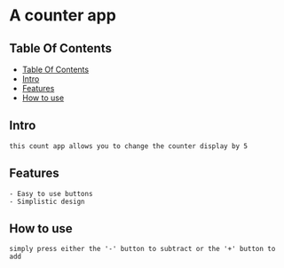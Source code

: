 <!-- omit in toc -->
# A counter app
 
 <!-- omit in toc -->
 ## Table Of Contents


- [Table Of Contents](#table-of-contents)
- [Intro](#intro)
- [Features](#features)
- [How to use](#how-to-use)


## Intro
```
this count app allows you to change the counter display by 5
```
## Features 
```
- Easy to use buttons
- Simplistic design
```
## How to use
```
simply press either the '-' button to subtract or the '+' button to add
```
